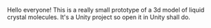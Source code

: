 Hello everyone!
This is a really small prototype of a 3d model of liquid crystal molecules.
It's a Unity project so open it in Unity shall do.
